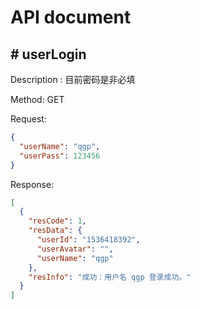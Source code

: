 API document
============


## \# userLogin

Description : 目前密码是非必填

Method: GET

Request:
```json
{
  "userName": "qgp",
  "userPass": 123456
}
```

Response:
```json
[
  {
    "resCode": 1,
    "resData": {
      "userId": "1536418392",
      "userAvatar": "",
      "userName": "qgp"
    },
    "resInfo": "成功：用户名 qgp 登录成功。"
  }
]
```

